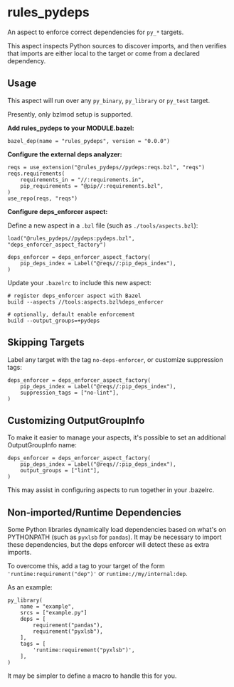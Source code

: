 # rules_pydeps

An aspect to enforce correct dependencies for `py_*` targets.

This aspect inspects Python sources to discover imports, and then verifies that imports are either local to the target or come from a declared dependency.

## Usage

This aspect will run over any `py_binary`, `py_library` or `py_test` target.

Presently, only bzlmod setup is supported.

**Add rules_pydeps to your MODULE.bazel:**

```starlark
bazel_dep(name = "rules_pydeps", version = "0.0.0")
```

**Configure the external deps analyzer:**

```starlark
reqs = use_extension("@rules_pydeps//pydeps:reqs.bzl", "reqs")
reqs.requirements(
    requirements_in = "//:requirements.in",
    pip_requirements = "@pip//:requirements.bzl",
)
use_repo(reqs, "reqs")
```

**Configure deps_enforcer aspect:**

Define a new aspect in a `.bzl` file (such as `./tools/aspects.bzl`):

```starlark
load("@rules_pydeps//pydeps:pydeps.bzl", "deps_enforcer_aspect_factory")

deps_enforcer = deps_enforcer_aspect_factory(
    pip_deps_index = Label("@reqs//:pip_deps_index"),
)
```

Update your `.bazelrc` to include this new aspect:

```starlark
# register deps_enforcer aspect with Bazel
build --aspects //tools:aspects.bzl%deps_enforcer

# optionally, default enable enforcement
build --output_groups=+pydeps
```

## Skipping Targets

Label any target with the tag `no-deps-enforcer`, or customize suppression tags:

```starlark
deps_enforcer = deps_enforcer_aspect_factory(
    pip_deps_index = Label("@reqs//:pip_deps_index"),
    suppression_tags = ["no-lint"],
)
```

## Customizing OutputGroupInfo

To make it easier to manage your aspects, it's possible to set an additional OutputGroupInfo name:

```starlark
deps_enforcer = deps_enforcer_aspect_factory(
    pip_deps_index = Label("@reqs//:pip_deps_index"),
    output_groups = ["lint"],
)
```

This may assist in configuring aspects to run together in your .bazelrc.

## Non-imported/Runtime Dependencies

Some Python libraries dynamically load dependencies based on what's on PYTHONPATH (such as `pyxlsb` for `pandas`). It may be necessary to import these dependencies, but the deps enforcer will detect these as extra imports.

To overcome this, add a tag to your target of the form `'runtime:requirement("dep")'` or `runtime://my/internal:dep`.

As an example:

```starlark
py_library(
    name = "example",
    srcs = ["example.py"]
    deps = [
        requirement("pandas"),
        requirement("pyxlsb"),
    ],
    tags = [
        'runtime:requirement("pyxlsb")',
    ],
)
```

It may be simpler to define a macro to handle this for you.

